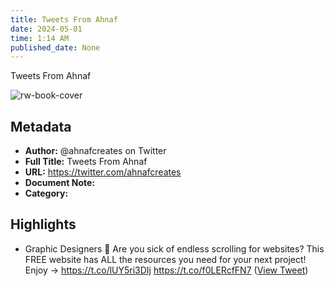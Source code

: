 ```yaml
---
title: Tweets From Ahnaf
date: 2024-05-01
time: 1:14 AM
published_date: None
---
```

Tweets From Ahnaf

![rw-book-cover](https://pbs.twimg.com/profile_images/1682402863170088960/FHOdkWOY.png)

## Metadata
- **Author:** @ahnafcreates on Twitter
- **Full Title:** Tweets From Ahnaf
- **URL:** https://twitter.com/ahnafcreates
- **Document Note:** 
- **Category:**

## Highlights
- Graphic Designers 🚨
  Are you sick of endless scrolling for websites?
  This FREE website has ALL the resources you need for your next project!
  Enjoy → https://t.co/lUY5ri3DIj https://t.co/f0LERcfFN7 ([View Tweet](https://twitter.com/ahnafcreates/status/1695431198540193893))

